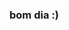 ### bom dia :)

<!--
**KauaFernandes70/KauaFernandes70** is a ✨ _special_ ✨ repository because its `README.md` (this file) appears on your GitHub profile.


![](https://media4.giphy.com/media/RtdRhc7TxBxB0YAsK6/giphy.gif)

